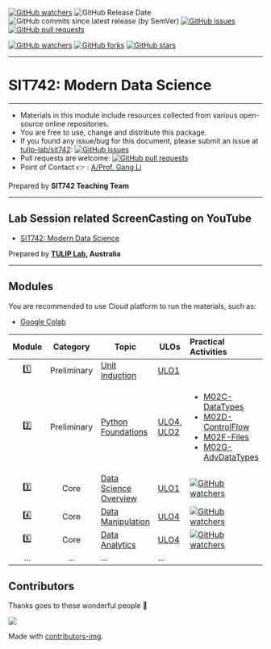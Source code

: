 [![GitHub watchers](https://img.shields.io/badge/tulip--lab-sit742-brightgreen?style=plastic)](https://github.com/tulip-lab/sit742)
![GitHub Release Date](https://img.shields.io/github/release-date/tulip-lab/sit742)
![GitHub commits since latest release (by SemVer)](https://img.shields.io/github/commits-since/tulip-lab/sit742/latest)
[![GitHub issues](https://img.shields.io/github/issues/tulip-lab/sit742)](https://github.com/tulip-lab/sit742/issues)
[![GitHub pull requests](https://img.shields.io/github/issues-pr/tulip-lab/sit742)](https://github.com/tulip-lab/sit742/pulls) 


[![GitHub watchers](https://img.shields.io/github/watchers/tulip-lab/sit742.svg?style=social&label=Watch)](https://GitHub.com/tulip-lab/sit742/watchers/)
[![GitHub forks](https://img.shields.io/github/forks/tulip-lab/sit742.svg?style=social&label=Fork)](https://GitHub.com/tulip-lab/sit742/network/)
[![GitHub stars](https://img.shields.io/github/stars/tulip-lab/sit742.svg?style=social&label=Star)](https://GitHub.com/tulip-lab/sit742/stargazers/)

---

# SIT742: Modern Data Science 

---

- Materials in this module include resources collected from various open-source online repositories.
- You are free to use, change and distribute this package.
- If you found any issue/bug for this document, please submit an issue at [tulip-lab/sit742](https://github.com/tulip-lab/sit742/issues): [![GitHub issues](https://img.shields.io/github/issues/tulip-lab/sit742)](https://github.com/tulip-lab/sit742/issues)
- Pull requests are welcome: [![GitHub pull requests](https://img.shields.io/github/issues-pr/tulip-lab/sit742)](https://github.com/tulip-lab/sit742/pulls) 
- Point of Contact :point_right: : [A/Prof. Gang Li](https://github.com/tuliplab)

Prepared by **SIT742 Teaching Team** 

---

## Lab Session related ScreenCasting on YouTube

- [SIT742: Modern Data Science](https://www.youtube.com/channel/UCa4FyLtoc_2cNFOVT6bSMLQ)  

Prepared by **[TULIP Lab](http://www.tulip.org.au), Australia**

---

## Modules

You are recommended to use Cloud platform to run the materials, such as:

- [Google Colab](http://colab.research.google.com)

| Module  |  Category  | Topic |  ULOs | Practical Activities |
| :----: |  :---: | ------|-------| :----- | 
| :one: | Preliminary | [Unit Induction](M01-Induction/README.md) | [ULO1](M01-Induction/M01C-Logistics.md#unit-learning-outcomes) |  |
| :two: | Preliminary | [Python Foundations](M02-Python/README.md) | [ULO4, ULO2](M01-Induction/M01C-Logistics.md#unit-learning-outcomes) | <ul><li>[M02C-DataTypes](M02-Python/M02C-DataTypes.ipynb)</li><li> [M02D-ControlFlow](M02-Python/M02D-ControlFlow.ipynb)</li><li> [M02F-Files](M02-Python/M02F-Files.ipynb)</li><li> [M02G-AdvDataTypes](M02-Python/M02G-AdvDataTypes.ipynb)</li> </ul>|
| :three: | Core | [Data Science Overview](M01-Induction/README.md) | [ULO1](M01-Induction/M01C-Logistics.md#unit-learning-outcomes) | [![GitHub watchers](https://img.shields.io/badge/SIT742-Exercise-orange)](M02-Exercises.md) |
| :four: | Core | [Data Manipulation](M01-Induction/README.md) | [ULO4](M01-Induction/M01C-Logistics.md#unit-learning-outcomes) | [![GitHub watchers](https://img.shields.io/badge/SIT742-Exercise-orange)](M03-Exercises.md)  |
| :five: | Core | [Data Analytics](M01-Induction/README.md) | [ULO4](M01-Induction/M01C-Logistics.md#unit-learning-outcomes) | [![GitHub watchers](https://img.shields.io/badge/SIT742-Exercise-orange)](M04-Exercises.md) |
| ... | ... | ... | ... |


## Contributors 

Thanks goes to these wonderful people :tulip:  


<a href="https://github.com/tulip-lab/sit742/graphs/contributors">
  <img src="https://contrib.rocks/image?repo=tulip-lab/sit742" />
</a>


Made with [contributors-img](https://contrib.rocks).

